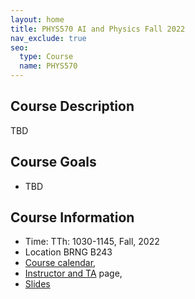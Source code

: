 ```yaml
---
layout: home
title: PHYS570 AI and Physics Fall 2022
nav_exclude: true
seo:
  type: Course
  name: PHYS570
---
```

## Course Description
TBD

## Course Goals
- TBD

## Course Information
- Time: TTh: 1030-1145, Fall, 2022 
- Location BRNG B243
- [Course calendar](calendar.md),
- [Instructor and TA](staff.md) page,
- [Slides](slides.md)
<!-- - Annoucements will be made on brightspace. -->
